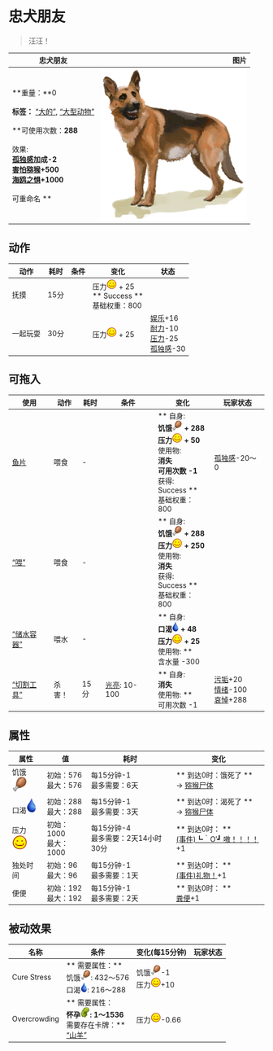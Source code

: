 # 忠犬朋友  
> 汪汪！  
  
  忠犬朋友  |   图片   
 ----  |  ----:   
 **重量：**0<br><br>**标签：**	[“大的”](tag_Large.md), [“大型动物”](tag_LargeAnimal.md)<br><br>**可使用次数：**288<br><br>** 效果: **<br>[孤独感](Loneliness.md)加成-2<br>[害怕猕猴](MacaqueFear.md)+500<br>[海鸥之惧](SeagullFear.md)+1000<br><br>** 可重命名 **  |  <img decoding="async" src="Sprite/Dog.png" href="a.md" style="max-width:300px;max-height:300px;">   
  
## 动作  
动作  |  耗时  |  条件  |  变化  |  状态  
----  |  ----  |  ----  |  ----  |  ----  
抚摸<br>  |  15分  |    |  压力<img decoding="async" src="Sprite/Content.png" href="a.md" style="max-width:20px;max-height:20px;"> + 25<br>** Success **<br>基础权重：800<br>  |    
一起玩耍<br>  |  30分  |    |  压力<img decoding="async" src="Sprite/Content.png" href="a.md" style="max-width:20px;max-height:20px;"> + 25  |  [娱乐](Entertainment.md)+16<br>[耐力](Stamina.md)-10<br>[压力](Stress.md)-25<br>[孤独感](Loneliness.md)-30  
## 可拖入  
使用  |  动作  |  耗时  |  条件  |  变化  |  玩家状态  
----  |  ----  |  ----  |  ----  |  ----  |  ----  
[鱼片](FishSlices.md)  |  喂食  |  -  |    |  ** 自身: **<br>饥饿<img decoding="async" src="Sprite/Hunger.png" href="a.md" style="max-width:20px;max-height:20px;"> + 288<br>压力<img decoding="async" src="Sprite/Content.png" href="a.md" style="max-width:20px;max-height:20px;"> + 50<br>** 使用物: **<br>消失<br>可用次数  -1<br>** 获得: **<br>** Success **<br>基础权重：800<br>  |  [孤独感](Loneliness.md)-20～0  
[“喂”](tag_Meat.md)  |  喂食  |  -  |    |  ** 自身: **<br>饥饿<img decoding="async" src="Sprite/Hunger.png" href="a.md" style="max-width:20px;max-height:20px;"> + 288<br>压力<img decoding="async" src="Sprite/Content.png" href="a.md" style="max-width:20px;max-height:20px;"> + 250<br>** 使用物: **<br>消失<br>** 获得: **<br>** Success **<br>基础权重：800<br>  |    
[“储水容器”](tag_WaterContainer.md)  |  喂水  |  -  |    |  ** 自身: **<br>口渴<img decoding="async" src="Sprite/Thirst.png" href="a.md" style="max-width:20px;max-height:20px;"> + 48<br>压力<img decoding="async" src="Sprite/Content.png" href="a.md" style="max-width:20px;max-height:20px;"> + 25<br>** 使用物: **<br>含水量  -300  |    
[“切割工具”](tag_Cutter.md)  |  杀害！  |  15分  |  [光亮](Light.md): 10-100  |  ** 自身: **<br>消失<br>** 使用物: **<br>可用次数  -1  |  [污垢](Filth.md)+20<br>[情绪](Morale.md)-100<br>[哀悼](Mourning.md)+288  
## 属性   
属性  |  值  |  耗时  |  变化  
----  |  ----  |  ----  |  ----  
饥饿<img decoding="async" src="Sprite/Hunger.png" href="a.md" style="max-width:30px;max-height:30px;">  |  初始：576<br>最大：576  |  每15分钟-1<br>最多需要：6天  |  ** 到达0时：饿死了 **<br>→ [猕猴尸体](MacaqueCarcass.md)  
口渴<img decoding="async" src="Sprite/Thirst.png" href="a.md" style="max-width:30px;max-height:30px;">  |  初始：288<br>最大：288  |  每15分钟-1<br>最多需要：3天  |  ** 到达0时：渴死了 **<br>→ [猕猴尸体](MacaqueCarcass.md)  
压力<img decoding="async" src="Sprite/Content.png" href="a.md" style="max-width:30px;max-height:30px;">  |  初始：1000<br>最大：1000  |  每15分钟-4<br>最多需要：2天14小时30分  |  ** 到达0时： **<br>[(事件)┗｀O′┛ 嗷！！！！](Event_DogFriendAnger.md)+1   
独处时间  |  初始：96<br>最大：96  |  每15分钟-1<br>最多需要：1天  |  ** 到达0时： **<br>[(事件)礼物！](Event_DogFriendGift.md)+1   
便便  |  初始：192<br>最大：192  |  每15分钟-1<br>最多需要：2天  |  ** 到达0时： **<br>[粪便](Manure.md)+1   
## 被动效果  
名称  |  条件  |  变化(每15分钟)  |  玩家状态  
----  |  ----  |  ----  |  ----  
Cure Stress  |  ** 需要属性：**<br>饥饿<img decoding="async" src="Sprite/Hunger.png" href="a.md" style="max-width:20px;max-height:20px;">: 432～576<br>口渴<img decoding="async" src="Sprite/Thirst.png" href="a.md" style="max-width:20px;max-height:20px;">: 216～288  |  饥饿<img decoding="async" src="Sprite/Hunger.png" href="a.md" style="max-width:20px;max-height:20px;">-1<br>压力<img decoding="async" src="Sprite/Content.png" href="a.md" style="max-width:20px;max-height:20px;">+10  |    
Overcrowding  |  ** 需要属性：**<br>怀孕<img decoding="async" src="Sprite/DeepPregnancy.png" href="a.md" style="max-width:20px;max-height:20px;">: 1～1536<br>** 需要存在卡牌：**<br>[“山羊”](tag_Goat.md)  |  压力<img decoding="async" src="Sprite/Content.png" href="a.md" style="max-width:20px;max-height:20px;">-0.66  |    
